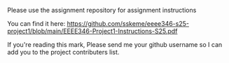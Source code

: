 Please use the assignment repository for assignment instructions

You can find it here: https://github.com/sskeme/eeee346-s25-project1/blob/main/EEEE346-Project1-Instructions-S25.pdf

If you're reading this mark, Please send me your github username so I can add you to the project contributers list.
